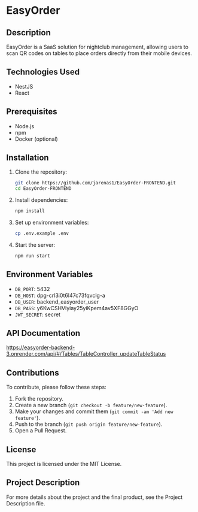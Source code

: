 # EasyOrder

## Description
EasyOrder is a SaaS solution for nightclub management, allowing users to scan QR codes on tables to place orders directly from their mobile devices.

## Technologies Used
- NestJS
- React

## Prerequisites
- Node.js
- npm
- Docker (optional)

## Installation
1. Clone the repository:
    ```bash
    git clone https://github.com/jarenas1/EasyOrder-FRONTEND.git
    cd EasyOrder-FRONTEND
    ```

2. Install dependencies:
    ```bash
    npm install
    ```

3. Set up environment variables:
    ```bash
    cp .env.example .env
    ```

4. Start the server:
    ```bash
    npm run start
    ```

## Environment Variables
- `DB_PORT`: 5432
- `DB_HOST`: dpg-crl3i0t6l47c73fqvclg-a
- `DB_USER`: backend_easyorder_user
- `DB_PASS`: y6KwCSHVlyiay25yiKpem4av5XF8GGyO
- `JWT_SECRET`: secret

## API Documentation
https://easyorder-backend-3.onrender.com/api/#/Tables/TableController_updateTableStatus


## Contributions
To contribute, please follow these steps:
1. Fork the repository.
2. Create a new branch (`git checkout -b feature/new-feature`).
3. Make your changes and commit them (`git commit -am 'Add new feature'`).
4. Push to the branch (`git push origin feature/new-feature`).
5. Open a Pull Request.

## License
This project is licensed under the MIT License.

## Project Description
For more details about the project and the final product, see the Project Description file.
